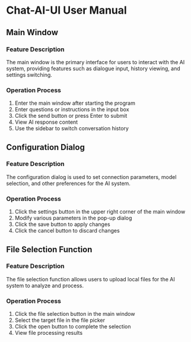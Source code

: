 # Chat-AI-UI User Manual

## Main Window

### Feature Description
The main window is the primary interface for users to interact with the AI system, providing features such as dialogue input, history viewing, and settings switching.

### Operation Process
1. Enter the main window after starting the program
2. Enter questions or instructions in the input box
3. Click the send button or press Enter to submit
4. View AI response content
5. Use the sidebar to switch conversation history

## Configuration Dialog

### Feature Description
The configuration dialog is used to set connection parameters, model selection, and other preferences for the AI system.

### Operation Process
1. Click the settings button in the upper right corner of the main window
2. Modify various parameters in the pop-up dialog
3. Click the save button to apply changes
4. Click the cancel button to discard changes

## File Selection Function

### Feature Description
The file selection function allows users to upload local files for the AI system to analyze and process.

### Operation Process
1. Click the file selection button in the main window
2. Select the target file in the file picker
3. Click the open button to complete the selection
4. View file processing results